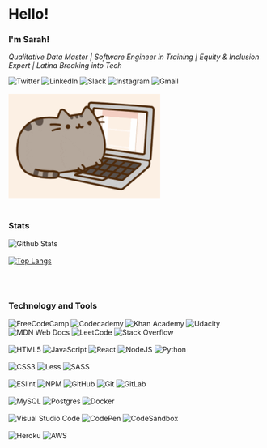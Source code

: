 <h1> Hello! </h1>
<h3>I'm Sarah!</h3>

*Qualitative Data Master | Software Engineer in Training | Equity & Inclusion Expert | Latina Breaking into Tech*

![Twitter](https://img.shields.io/badge/TechQuieroMucho-%231DA1F2.svg?style=for-the-badge&logo=Twitter&logoColor=white)
![LinkedIn](https://img.shields.io/badge/linkedin/smgraywood-%230077B5.svg?style=for-the-badge&logo=linkedin&logoColor=white)
![Slack](https://img.shields.io/badge/Slack-4A154B?style=for-the-badge&logo=slack&logoColor=white)
![Instagram](https://img.shields.io/badge/tech.quiero.mucho-%23E4405F.svg?style=for-the-badge&logo=Instagram&logoColor=white)
![Gmail](https://img.shields.io/badge/Gmail-D14836?style=for-the-badge&logo=gmail&logoColor=white)
<br>
<br>
<img src="https://raw.githubusercontent.com/smgraywood/smgraywood/master/pusheen.gif" width="300px">
<br>
<br>
<h3>Stats</h3>

![Github Stats](https://github-readme-stats.vercel.app/api?username=smgraywood&count_private=true&show_icons=true&include_all_commits=true&theme=bear)
<br>
<br>
[![Top Langs](https://github-readme-stats.vercel.app/api/top-langs/?username=smgraywood&langs_count=8)](https://github.com/smgraywood/github-readme-stats&theme=bear)

<br>
<br>

<h3>Technology and Tools</h3>

![FreeCodeCamp](https://img.shields.io/badge/Freecodecamp-%23123.svg?&style=for-the-badge&logo=freecodecamp&logoColor=green)
![Codecademy](https://img.shields.io/badge/Codecademy-FFF0E5?style=for-the-badge&logo=codecademy&logoColor=1F243A)
![Khan Academy](https://img.shields.io/badge/KhanAcademy-%2314BF96.svg?style=for-the-badge&logo=KhanAcademy&logoColor=white) 
![Udacity](https://img.shields.io/badge/Udacity-grey?style=for-the-badge&logo=udacity&logoColor=15B8E6)
![MDN Web Docs](https://img.shields.io/badge/MDN_Web_Docs-black?style=for-the-badge&logo=mdnwebdocs&logoColor=white)
![LeetCode](https://img.shields.io/badge/LeetCode-000000?style=for-the-badge&logo=LeetCode&logoColor=#d16c06)
![Stack Overflow](https://img.shields.io/badge/-Stackoverflow-FE7A16?style=for-the-badge&logo=stack-overflow&logoColor=white)
<br>
<br>
![HTML5](https://img.shields.io/badge/html5-%23E34F26.svg?style=for-the-badge&logo=html5&logoColor=white)
![JavaScript](https://img.shields.io/badge/javascript-%23323330.svg?style=for-the-badge&logo=javascript&logoColor=%23F7DF1E)
![React](https://img.shields.io/badge/react-%2320232a.svg?style=for-the-badge&logo=react&logoColor=%2361DAFB)
![NodeJS](https://img.shields.io/badge/node.js-6DA55F?style=for-the-badge&logo=node.js&logoColor=white)
![Python](https://img.shields.io/badge/python-3670A0?style=for-the-badge&logo=python&logoColor=ffdd54)
<br>
<br>
![CSS3](https://img.shields.io/badge/css3-%231572B6.svg?style=for-the-badge&logo=css3&logoColor=white)
![Less](https://img.shields.io/badge/less-2B4C80?style=for-the-badge&logo=less&logoColor=white)
![SASS](https://img.shields.io/badge/SASS-hotpink.svg?style=for-the-badge&logo=SASS&logoColor=white)
<br>
<br>
![ESlint](https://img.shields.io/badge/-ESLint-%234B32C3?style=flat-square&logo=eslint)
![NPM](https://img.shields.io/badge/NPM-%23000000.svg?style=for-the-badge&logo=npm&logoColor=white)
![GitHub](https://img.shields.io/badge/github-%23121011.svg?style=for-the-badge&logo=github&logoColor=white)
![Git](https://img.shields.io/badge/git-%23F05033.svg?style=for-the-badge&logo=git&logoColor=white)
![GitLab](https://img.shields.io/badge/gitlab-%23181717.svg?style=for-the-badge&logo=gitlab&logoColor=white)
<br>
<br>
![MySQL](https://img.shields.io/badge/mysql-%2300f.svg?style=for-the-badge&logo=mysql&logoColor=white)
![Postgres](https://img.shields.io/badge/postgres-%23316192.svg?style=for-the-badge&logo=postgresql&logoColor=white)
![Docker](https://img.shields.io/badge/docker-%230db7ed.svg?style=for-the-badge&logo=docker&logoColor=white)
<br>
<br>
![Visual Studio Code](https://img.shields.io/badge/Visual%20Studio%20Code-0078d7.svg?style=for-the-badge&logo=visual-studio-code&logoColor=white)
![CodePen](https://img.shields.io/badge/CodePen-white?style=for-the-badge&logo=codepen&logoColor=black)
![CodeSandbox](https://img.shields.io/badge/Codesandbox-040404?style=for-the-badge&logo=codesandbox&logoColor=DBDBDB)
<br>
<br>
![Heroku](https://img.shields.io/badge/heroku-%23430098.svg?style=for-the-badge&logo=heroku&logoColor=white)
![AWS](https://img.shields.io/badge/AWS-%23FF9900.svg?style=for-the-badge&logo=amazon-aws&logoColor=white)


<!--
**smgraywood/smgraywood** is a ✨ _special_ ✨ repository because its `README.md` (this file) appears on your GitHub profile.

Here are some ideas to get you started:

- 🔭 I’m currently working on ...
- 🌱 I’m currently learning ...
- 👯 I’m looking to collaborate on ...
- 🤔 I’m looking for help with ...
- 💬 Ask me about ...
- 📫 How to reach me: ...
- 😄 Pronouns: ...
- ⚡ Fun fact: ...
<iframe width="600" height="600" src="https://ionicabizau.github.io/github-profile-languages/api.html?smgraywood" frameborder="0"></iframe>
![Top Langs](https://github-readme-stats.vercel.app/api/top-langs/?username=smgraywood&hide=TeX&layout=compact)
![](<iframe width="600" height="600" src="https://ionicabizau.github.io/github-profile-languages/api.html?smgraywood" frameborder="0"></iframe>)
-->
